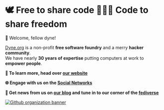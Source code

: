 # 🕊️ Free to share code 👩🏽‍💻 Code to share freedom

🖖 Welcome, fellow dyne! 

[Dyne.org](https://dyne.org) is a non-profit **free software foundry** and a merry **hacker community**.<br>We have nearly **30 years of expertise** putting computers at work to **empower people**.

**💎 To learn more, head over [our website](https://dyne.org)**

**🌐 Engage with us on the [Social Networks](https://dyne.org/linktree)**

**📢 Get news from us on [our blog](https://news.dyne.org) and tune in to our corner of the [fediverse](https://fed.dyne.org)**

[![Github organization banner](https://github.com/Sakrecoer/.github-1/assets/3484593/7ada54a5-95e3-4f3d-8bb3-17101790a4ae)](https://github.com/sponsors/dyne)

